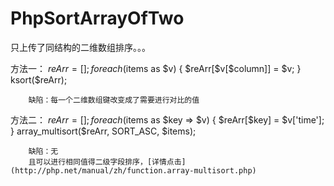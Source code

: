 # PhpSortArrayOfTwo
只上传了同结构的二维数组排序。。。

方法一：
        $reArr = [];
        foreach ($items as $v) {
            $reArr[$v[$column]] = $v;
        }
        ksort($reArr);
        
        缺陷：每一个二维数组键改变成了需要进行对比的值
        
         
方法二： 
        $reArr = [];
        foreach ($items as $key => $v) {
            $reArr[$key]  = $v['time'];
        }
        array_multisort($reArr, SORT_ASC, $items);
        
        缺陷：无
        且可以进行相同值得二级字段排序，[详情点击](http://php.net/manual/zh/function.array-multisort.php)
